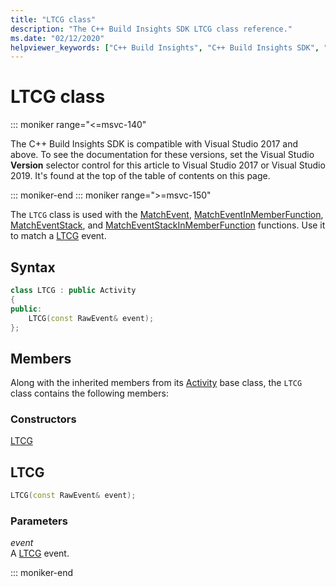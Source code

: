 ```yaml
---
title: "LTCG class"
description: "The C++ Build Insights SDK LTCG class reference."
ms.date: "02/12/2020"
helpviewer_keywords: ["C++ Build Insights", "C++ Build Insights SDK", "LTCG", "throughput analysis", "build time analysis", "vcperf.exe"]
---
```

# LTCG class

::: moniker range="<=msvc-140"

The C++ Build Insights SDK is compatible with Visual Studio 2017 and above. To see the documentation for these versions, set the Visual Studio **Version** selector control for this article to Visual Studio 2017 or Visual Studio 2019. It's found at the top of the table of contents on this page.

::: moniker-end
::: moniker range=">=msvc-150"

The `LTCG` class is used with the [MatchEvent](../functions/match-event.md), [MatchEventInMemberFunction](../functions/match-event-in-member-function.md), [MatchEventStack](../functions/match-event-stack.md), and [MatchEventStackInMemberFunction](../functions/match-event-stack-in-member-function.md) functions. Use it to match a [LTCG](../event-table.md#ltcg) event.

## Syntax

```cpp
class LTCG : public Activity
{
public:
    LTCG(const RawEvent& event);
};
```

## Members

Along with the inherited members from its [Activity](activity.md) base class, the `LTCG` class contains the following members:

### Constructors

[LTCG](#ltcg)

## <a name="ltcg"></a> LTCG

```cpp
LTCG(const RawEvent& event);
```

### Parameters

*event*\
A [LTCG](../event-table.md#ltcg) event.

::: moniker-end
